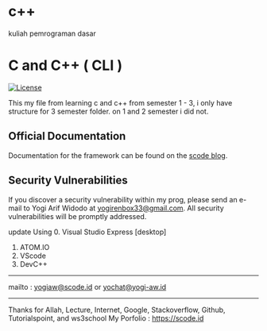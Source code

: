 # c++
kuliah pemrograman dasar

# C and C++ ( CLI )

[![License](https://poser.pugx.org/laravel/lumen-framework/license.svg)](https://scodeid.blogspot.com)

This my file from learning c and c++ from semester 1 - 3, i only have structure for 3 semester folder. on 1 and 2 semester i did not.

## Official Documentation

Documentation for the framework can be found on the [scode blog](http://scodeid.blogspot.com).

## Security Vulnerabilities

If you discover a security vulnerability within my prog, please send an e-mail to Yogi Arif Widodo at yogirenbox33@gmail.com. All security vulnerabilities will be promptly addressed.

update Using
0. Visual Studio Express [desktop]
1. ATOM.IO
2. VScode
3. DevC++

-------------------


mailto : yogiaw@scode.id or yochat@yogi-aw.id

------------------

Thanks for Allah, Lecture, Internet, Google, Stackoverflow, Github, Tutorialspoint, and ws3school
My Porfolio : https://scode.id
